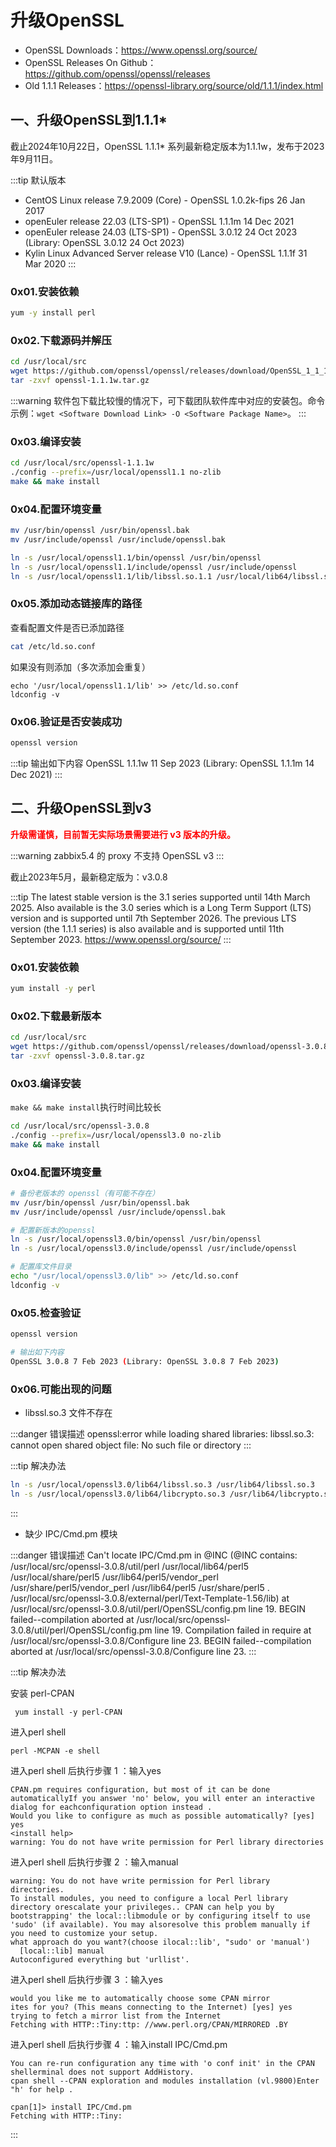# 升级OpenSSL

- OpenSSL Downloads：https://www.openssl.org/source/
- OpenSSL Releases On Github：https://github.com/openssl/openssl/releases
- Old 1.1.1 Releases：https://openssl-library.org/source/old/1.1.1/index.html

## 一、升级OpenSSL到1.1.1*

截止2024年10月22日，OpenSSL 1.1.1* 系列最新稳定版本为1.1.1w，发布于2023年9月11日。

:::tip 默认版本
- CentOS Linux release 7.9.2009 (Core) - OpenSSL 1.0.2k-fips  26 Jan 2017
- openEuler release 22.03 (LTS-SP1) - OpenSSL 1.1.1m  14 Dec 2021
- openEuler release 24.03 (LTS-SP1) - OpenSSL 3.0.12 24 Oct 2023 (Library: OpenSSL 3.0.12 24 Oct 2023)
- Kylin Linux Advanced Server release V10 (Lance) - OpenSSL 1.1.1f  31 Mar 2020
  :::

### 0x01.安装依赖

```bash
yum -y install perl
```

### 0x02.下载源码并解压

```bash
cd /usr/local/src
wget https://github.com/openssl/openssl/releases/download/OpenSSL_1_1_1w/openssl-1.1.1w.tar.gz
tar -zxvf openssl-1.1.1w.tar.gz
```

:::warning
软件包下载比较慢的情况下，可下载团队软件库中对应的安装包。命令示例：`wget <Software Download Link> -O <Software Package Name>`。
:::

### 0x03.编译安装

```bash
cd /usr/local/src/openssl-1.1.1w
./config --prefix=/usr/local/openssl1.1 no-zlib
make && make install
```

### 0x04.配置环境变量

```bash
mv /usr/bin/openssl /usr/bin/openssl.bak
mv /usr/include/openssl /usr/include/openssl.bak

ln -s /usr/local/openssl1.1/bin/openssl /usr/bin/openssl
ln -s /usr/local/openssl1.1/include/openssl /usr/include/openssl
ln -s /usr/local/openssl1.1/lib/libssl.so.1.1 /usr/local/lib64/libssl.so
```

### 0x05.添加动态链接库的路径

查看配置文件是否已添加路径
```bash
cat /etc/ld.so.conf
```

如果没有则添加（多次添加会重复）
```
echo '/usr/local/openssl1.1/lib' >> /etc/ld.so.conf
ldconfig -v
```

### 0x06.验证是否安装成功

```bash
openssl version
```

:::tip 输出如下内容
OpenSSL 1.1.1w  11 Sep 2023 (Library: OpenSSL 1.1.1m  14 Dec 2021)
:::

## 二、升级OpenSSL到v3

<b><font color="red">升级需谨慎，目前暂无实际场景需要进行 v3 版本的升级。</font></b>

:::warning
zabbix5.4 的 proxy 不支持 OpenSSL v3
:::

截止2023年5月，最新稳定版为：v3.0.8

:::tip
The latest stable version is the 3.1 series supported until 14th March 2025. Also available is the 3.0 series which is a Long Term Support (LTS) version and is supported until 7th September 2026. The previous LTS version (the 1.1.1 series) is also available and is supported until 11th September 2023. https://www.openssl.org/source/
:::

### 0x01.安装依赖

```bash
yum install -y perl
```

### 0x02.下载最新版本

```bash
cd /usr/local/src
wget https://github.com/openssl/openssl/releases/download/openssl-3.0.8/openssl-3.0.8.tar.gz
tar -zxvf openssl-3.0.8.tar.gz
```

### 0x03.编译安装

`make && make install`执行时间比较长

```bash
cd /usr/local/src/openssl-3.0.8
./config --prefix=/usr/local/openssl3.0 no-zlib
make && make install
```

### 0x04.配置环境变量
```bash
# 备份老版本的 openssl（有可能不存在）
mv /usr/bin/openssl /usr/bin/openssl.bak
mv /usr/include/openssl /usr/include/openssl.bak

# 配置新版本的openssl
ln -s /usr/local/openssl3.0/bin/openssl /usr/bin/openssl
ln -s /usr/local/openssl3.0/include/openssl /usr/include/openssl

# 配置库文件目录
echo "/usr/local/openssl3.0/lib" >> /etc/ld.so.conf
ldconfig -v
```

### 0x05.检查验证
```bash
openssl version

# 输出如下内容
OpenSSL 3.0.8 7 Feb 2023 (Library: OpenSSL 3.0.8 7 Feb 2023)
```

### 0x06.可能出现的问题

- libssl.so.3 文件不存在

:::danger 错误描述
openssl:error while loading shared libraries: libssl.so.3: cannot open shared object file: No such file or directory
:::

:::tip 解决办法
```bash
ln -s /usr/local/openssl3.0/lib64/libssl.so.3 /usr/lib64/libssl.so.3
ln -s /usr/local/openssl3.0/lib64/libcrypto.so.3 /usr/lib64/libcrypto.so.3
```
:::

- 缺少 IPC/Cmd.pm 模块

:::danger 错误描述
Can't locate IPC/Cmd.pm in @INC (@INC contains: /usr/local/src/openssl-3.0.8/util/perl /usr/local/lib64/perl5 /usr/local/share/perl5 /usr/lib64/perl5/vendor_perl /usr/share/perl5/vendor_perl /usr/lib64/perl5 /usr/share/perl5 . /usr/local/src/openssl-3.0.8/external/perl/Text-Template-1.56/lib) at /usr/local/src/openssl-3.0.8/util/perl/OpenSSL/config.pm line 19.
BEGIN failed--compilation aborted at /usr/local/src/openssl-3.0.8/util/perl/OpenSSL/config.pm line 19.
Compilation failed in require at /usr/local/src/openssl-3.0.8/Configure line 23.
BEGIN failed--compilation aborted at /usr/local/src/openssl-3.0.8/Configure line 23.
:::

:::tip 解决办法

安装 perl-CPAN
```shell
 yum install -y perl-CPAN
```

进入perl shell
```shell
perl -MCPAN -e shell
```

进入perl shell 后执行步骤 1 ：输入yes
```vim
CPAN.pm requires configuration, but most of it can be done automaticallyIf you answer 'no' below, you will enter an interactive dialog for eachconfiquration option instead .
Would you like to configure as much as possible automatically? [yes] yes
<install help>
warning: You do not have write permission for Perl library directories
```

进入perl shell 后执行步骤 2 ：输入manual
```vim
warning: You do not have write permission for Perl library directories.
To install modules, you need to configure a local Perl library directory orescalate your privileges.. CPAN can help you by bootstrapping' the local::libmodule or by configuring itself to use 'sudo' (if available). You may alsoresolve this problem manually if you need to customize your setup.
what approach do you want?(choose ilocal::lib', "sudo' or 'manual')
  [local::lib] manual
Autoconfigured everything but 'urllist'.
```

进入perl shell 后执行步骤 3 ：输入yes
```vim
would you like me to automatically choose some CPAN mirror
ites for you? (This means connecting to the Internet) [yes] yes
trying to fetch a mirror list from the Internet
Fetching with HTTP::Tiny:ttp: //www.perl.org/CPAN/MIRRORED .BY
```

进入perl shell 后执行步骤 4 ：输入install IPC/Cmd.pm
```vim
You can re-run configuration any time with 'o conf init' in the CPAN shellerminal does not support AddHistory.
cpan shell --CPAN exploration and modules installation (vl.9800)Enter "h' for help .

cpan[1]> install IPC/Cmd.pm
Fetching with HTTP::Tiny:
```
:::
